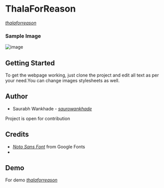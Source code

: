  # ThalaForReason 

  _[thalaforreason](https://thalaforreason-swart.vercel.app/)_ 

  ### Sample Image
  
![image](https://github.com/saurowankhade/ThalaforReason/assets/98818353/3b16b67b-5163-47cf-ba9e-efd7cb767e7c)


 ## Getting Started 
 To get the webpage working, just clone the project and edit all text as per your need.You can change images stylesheets as well.

 ## Author
 + Saurabh Wankhade - _[saurowankhade](https://github.com/saurowankhade/)_
   
Project is open for contribution

## Credits
+ _[Noto Sans Font](https://fonts.google.com/specimen/Noto+Sans)_ from Google Fonts
+ 

## Demo 

For demo _[thalaforreason](https://thalaforreason-swart.vercel.app/)_
 




